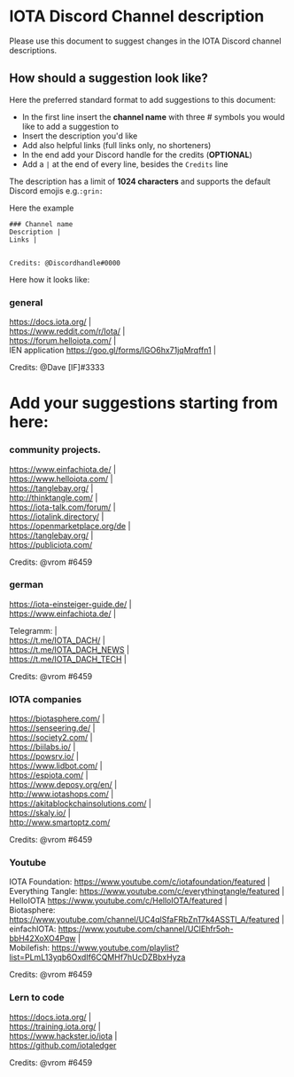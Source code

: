 # IOTA Discord Channel description

Please use this document to suggest changes in the IOTA Discord channel descriptions.

## How should a suggestion look like?

Here the preferred standard format to add suggestions to this document:

- In the first line insert the **channel name** with three # symbols you would like to add a suggestion to
- Insert the description you'd like
- Add also helpful links (full links only, no shorteners)
- In the end add your Discord handle for the credits (**OPTIONAL**)
- Add a `|` at the end of every line, besides the `Credits` line

The description has a limit of **1024 characters** and supports the default Discord emojis e.g.`:grin:`

Here the example
```
### Channel name
Description |
Links |


Credits: @Discordhandle#0000
```

Here how it looks like:

### general
https://docs.iota.org/ |  
https://www.reddit.com/r/Iota/ |  
https://forum.helloiota.com/ |  
IEN application https://goo.gl/forms/IGO6hx71jqMrqffn1 |

Credits: @Dave [IF]#3333


# Add your suggestions starting from here:

### community projects.

https://www.einfachiota.de/ |  
https://www.helloiota.com/ |  
https://tanglebay.org/ |  
http://thinktangle.com/ |  
https://iota-talk.com/forum/ |  
https://iotalink.directory/ |  
https://openmarketplace.org/de |  
https://tanglebay.org/ |  
https://publiciota.com/

Credits: @vrom #6459

### german
https://iota-einsteiger-guide.de/ |  
https://www.einfachiota.de/ |  

Telegramm:  |   
https://t.me/IOTA_DACH/  |   
https://t.me/IOTA_DACH_NEWS |  
https://t.me/IOTA_DACH_TECH |  

Credits: @vrom #6459

### IOTA companies
https://biotasphere.com/ |  
https://senseering.de/ |  
https://society2.com/ |  
https://biilabs.io/ |  
https://powsrv.io/ |  
https://www.lidbot.com/ |  
https://espiota.com/ |  
https://www.deposy.org/en/ |  
http://www.iotashops.com/ |  
https://akitablockchainsolutions.com/ |  
https://skaly.io/ |  
http://www.smartoptz.com/

Credits: @vrom #6459

### Youtube
IOTA Foundation: https://www.youtube.com/c/iotafoundation/featured |  
Everything Tangle: https://www.youtube.com/c/everythingtangle/featured |  
HelloIOTA https://www.youtube.com/c/HelloIOTA/featured |  
Biotasphere: https://www.youtube.com/channel/UC4qlSfaFRbZnT7k4ASSTl_A/featured |  
einfachIOTA: https://www.youtube.com/channel/UClEhfr5oh-bbH42XoXO4Pqw |  
Mobilefish: https://www.youtube.com/playlist?list=PLmL13yqb6OxdIf6CQMHf7hUcDZBbxHyza

Credits: @vrom #6459

### Lern to code
https://docs.iota.org/ |  
https://training.iota.org/ |  
https://www.hackster.io/iota |  
https://github.com/iotaledger

Credits: @vrom #6459








